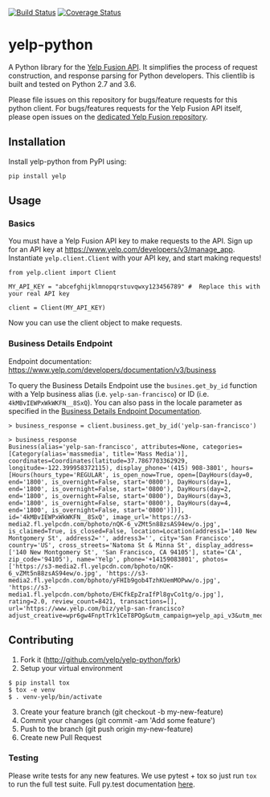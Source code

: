 [![Build Status](https://travis-ci.org/Yelp/yelp-python.svg?branch=master)](https://travis-ci.org/Yelp/yelp-python)
[![Coverage Status](https://img.shields.io/coveralls/Yelp/yelp-python.svg?branch=master)](https://coveralls.io/r/Yelp/yelp-python)

# yelp-python

A Python library for the [Yelp Fusion API](https://www.yelp.com/developers/documentation/v3/get_started). It simplifies the process of request construction, and response parsing for Python developers. This clientlib is built and tested on Python 2.7 and 3.6.

Please file issues on this repository for bugs/feature requests for this python client. For bugs/features requests for the Yelp Fusion API itself, please open issues on the [dedicated Yelp Fusion repository](https://github.com/Yelp/yelp-fusion).


## Installation

Install yelp-python from PyPI using:

    pip install yelp

## Usage

### Basics

You must have a Yelp Fusion API key to make requests to the API. Sign up for an API key at https://www.yelp.com/developers/v3/manage_app. Instantiate `yelp.client.Client` with your API key, and start making requests!

```
from yelp.client import Client

MY_API_KEY = "abcefghijklmnopqrstuvqwxy123456789" #  Replace this with your real API key

client = Client(MY_API_KEY)
```

Now you can use the client object to make requests.

### Business Details Endpoint

Endpoint documentation: https://www.yelp.com/developers/documentation/v3/business

To query the Business Details Endpoint use the `busines.get_by_id` function with a Yelp business alias (i.e. `yelp-san-francisco`) or ID (i.e. `4kMBvIEWPxWkWKFN__8SxQ`). You can also pass in the locale parameter as specified in the [Business Details Endpoint Documentation](https://www.yelp.com/developers/documentation/v3/business).

```
> business_response = client.business.get_by_id('yelp-san-francisco')

> business_response
Business(alias='yelp-san-francisco', attributes=None, categories=[Category(alias='massmedia', title='Mass Media')], coordinates=Coordinates(latitude=37.7867703362929, longitude=-122.399958372115), display_phone='(415) 908-3801', hours=[Hours(hours_type='REGULAR', is_open_now=True, open=[DayHours(day=0, end='1800', is_overnight=False, start='0800'), DayHours(day=1, end='1800', is_overnight=False, start='0800'), DayHours(day=2, end='1800', is_overnight=False, start='0800'), DayHours(day=3, end='1800', is_overnight=False, start='0800'), DayHours(day=4, end='1800', is_overnight=False, start='0800')])], id='4kMBvIEWPxWkWKFN__8SxQ', image_url='https://s3-media2.fl.yelpcdn.com/bphoto/nQK-6_vZMt5n88zsAS94ew/o.jpg', is_claimed=True, is_closed=False, location=Location(address1='140 New Montgomery St', address2='', address3='', city='San Francisco', country='US', cross_streets='Natoma St & Minna St', display_address=['140 New Montgomery St', 'San Francisco, CA 94105'], state='CA', zip_code='94105'), name='Yelp', phone='+14159083801', photos=['https://s3-media2.fl.yelpcdn.com/bphoto/nQK-6_vZMt5n88zsAS94ew/o.jpg', 'https://s3-media2.fl.yelpcdn.com/bphoto/yFHIb9gob4TzhKUemMOPww/o.jpg', 'https://s3-media1.fl.yelpcdn.com/bphoto/EHCfkEpZraIfPl8gvCo1tg/o.jpg'], rating=2.0, review_count=8421, transactions=[], url='https://www.yelp.com/biz/yelp-san-francisco?adjust_creative=wpr6gw4FnptTrk1CeT8POg&utm_campaign=yelp_api_v3&utm_medium=api_v3_business_lookup&utm_source=wpr6gw4FnptTrk1CeT8POg')
```

## Contributing

1. Fork it (http://github.com/yelp/yelp-python/fork)
2. Setup your virtual environment
```
$ pip install tox
$ tox -e venv
$ . venv-yelp/bin/activate
```
3. Create your feature branch (git checkout -b my-new-feature)
4. Commit your changes (git commit -am 'Add some feature')
5. Push to the branch (git push origin my-new-feature)
6. Create new Pull Request

### Testing

Please write tests for any new features. We use pytest + tox so just run `tox` to run the full test suite.  Full py.test documentation [here](http://pytest.org/latest/contents.html).
